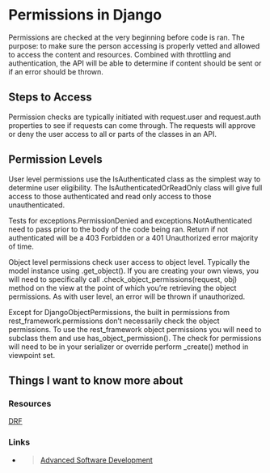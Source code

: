 # Permissions in Django

Permissions are checked at the very beginning before code is ran. The purpose: to make sure the person accessing is properly vetted and allowed to access the content and resources. Combined with throttling and authentication, the API will be able to determine if content should be sent or if an error should be thrown.

## Steps to Access

Permission checks are typically initiated with request.user and request.auth properties to see if requests can come through. The requests will approve or deny the user access to all or parts of the classes in an API.

## Permission Levels

User level permissions use the IsAuthenticated class as the simplest way to determine user eligibility. The IsAuthenticatedOrReadOnly class will give full access to those authenticated and read only access to those unauthenticated.

Tests for exceptions.PermissionDenied and exceptions.NotAuthenticated need to pass prior to the body of the code being ran. Return if not authenticated will be a 403 Forbidden or a 401 Unauthorized error majority of time.

Object level permissions check user access to object level. Typically the model instance using .get_object(). If you are creating your own views, you will need to specifically call .check_object_permissions(request, obj) method on the view at the point of which you’re retrieving the object permissions. As with user level, an error will be thrown if unauthorized.

Except for DjangoObjectPermissions, the built in permissions from rest_framework.permissions don’t necessarily check the object permissions. To use the rest_framework object permissions you will need to subclass them and use has_object_permission(). The check for permissions will need to be in your serializer or override perform _create() method in viewpoint set.

## Things I want to know more about

### Resources

[DRF](https://www.django-rest-framework.org/api-guide/permissions/#django-rest-framework-api-key)

### Links

- >[Advanced Software Development](README.md)
